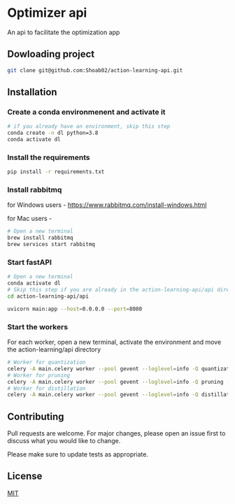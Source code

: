 # Optimizer api

An api to facilitate the optimization app

## Dowloading project

```bash
git clone git@github.com:Shoab02/action-learning-api.git
```

## Installation

### Create a conda environmenent and activate it

```bash
# if you already have an environment, skip this step
conda create -n dl python=3.8
conda activate dl
```

### Install the requirements

```bash
pip install -r requirements.txt
```

### Install rabbitmq

for Windows users - https://www.rabbitmq.com/install-windows.html

for Mac users -

```bash
# Open a new terminal
brew install rabbitmq
brew services start rabbitmq
```

### Start fastAPI

```bash
# Open a new terminal
conda activate dl
# Skip this step if you are already in the action-learning-api/api directory
cd action-learning-api/api

uvicorn main:app --host=0.0.0.0 --port=8080
```

### Start the workers

For each worker, open a new terminal, activate the environment and move the action-learning/api directory

```bash
# Worker for quantization
celery -A main.celery worker --pool gevent --loglevel=info -Q quantization -n worker-1
# Worker for pruning
celery -A main.celery worker --pool gevent --loglevel=info -Q pruning -n worker-2
# Worker for distillation
celery -A main.celery worker --pool gevent --loglevel=info -Q distillation -n worker-3
```

## Contributing

Pull requests are welcome. For major changes, please open an issue first to discuss what you would like to change.

Please make sure to update tests as appropriate.

## License

[MIT](https://choosealicense.com/licenses/mit/)
